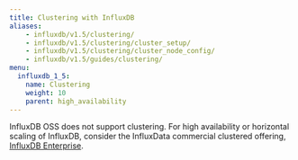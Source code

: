 ```yaml
---
title: Clustering with InfluxDB
aliases:
    - influxdb/v1.5/clustering/
    - influxdb/v1.5/clustering/cluster_setup/
    - influxdb/v1.5/clustering/cluster_node_config/
    - influxdb/v1.5/guides/clustering/
menu:
  influxdb_1_5:
    name: Clustering
    weight: 10
    parent: high_availability
---
```


InfluxDB OSS does not support clustering.
For high availability or horizontal scaling of InfluxDB, consider the InfluxData
commercial clustered offering,
[InfluxDB Enterprise](/enterprise_influxdb/latest/).
